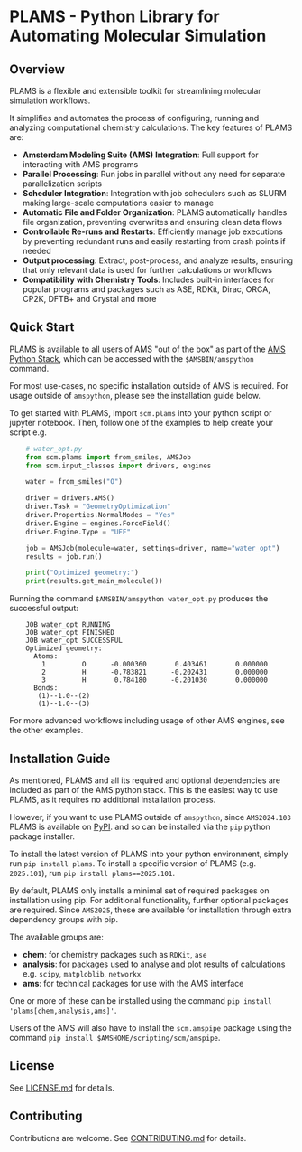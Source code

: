 PLAMS - Python Library for Automating Molecular Simulation
==========================================================

Overview
--------

PLAMS is a flexible and extensible toolkit for streamlining molecular simulation workflows.

It simplifies and automates the process of configuring, running and analyzing computational chemistry calculations.
The key features of PLAMS are:

- **Amsterdam Modeling Suite (AMS) Integration**: Full support for interacting with AMS programs
- **Parallel Processing**: Run jobs in parallel without any need for separate parallelization scripts
- **Scheduler Integration**: Integration with job schedulers such as SLURM making large-scale computations easier to manage
- **Automatic File and Folder Organization**: PLAMS automatically handles file organization, preventing overwrites and ensuring clean data flows
- **Controllable Re-runs and Restarts**: Efficiently manage job executions by preventing redundant runs and easily restarting from crash points if needed
- **Output processing**: Extract, post-process, and analyze results, ensuring that only relevant data is used for further calculations or workflows
- **Compatibility with Chemistry Tools**: Includes built-in interfaces for popular programs and packages such as ASE, RDKit, Dirac, ORCA, CP2K, DFTB+ and Crystal and more

Quick Start
-----------

PLAMS is available to all users of AMS "out of the box" as part of the [AMS Python Stack](https://www.scm.com/doc/Scripting/Python_Stack/Python_Stack.html), which can be accessed with the ``$AMSBIN/amspython`` command.

For most use-cases, no specific installation outside of AMS is required. For usage outside of `amspython`, please see the installation guide below.

To get started with PLAMS, import `scm.plams` into your python script or jupyter notebook.
Then, follow one of the examples to help create your script e.g.

```python
    # water_opt.py
    from scm.plams import from_smiles, AMSJob
    from scm.input_classes import drivers, engines

    water = from_smiles("O")

    driver = drivers.AMS()
    driver.Task = "GeometryOptimization"
    driver.Properties.NormalModes = "Yes"
    driver.Engine = engines.ForceField()
    driver.Engine.Type = "UFF"

    job = AMSJob(molecule=water, settings=driver, name="water_opt")
    results = job.run()

    print("Optimized geometry:")
    print(results.get_main_molecule())
```

Running the command `$AMSBIN/amspython water_opt.py` produces the successful output:

```
    JOB water_opt RUNNING
    JOB water_opt FINISHED
    JOB water_opt SUCCESSFUL
    Optimized geometry:
      Atoms:
        1         O      -0.000360       0.403461       0.000000
        2         H      -0.783821      -0.202431       0.000000
        3         H       0.784180      -0.201030       0.000000
      Bonds:
       (1)--1.0--(2)
       (1)--1.0--(3)
```

For more advanced workflows including usage of other AMS engines, see the other examples.


Installation Guide
------------------

As mentioned, PLAMS and all its required and optional dependencies are included as part of the AMS python stack.
This is the easiest way to use PLAMS, as it requires no additional installation process.

However, if you want to use PLAMS outside of `amspython`, since `AMS2024.103` PLAMS is available on [PyPI](https://pypi.org/project/plams).
and so can be installed via the `pip` python package installer.

To install the latest version of PLAMS into your python environment, simply run `pip install plams`.
To install a specific version of PLAMS (e.g. `2025.101`), run `pip install plams==2025.101`.

By default, PLAMS only installs a minimal set of required packages on installation using pip.
For additional functionality, further optional packages are required.
Since `AMS2025`, these are available for installation through extra dependency groups with pip.

The available groups are:

- **chem**: for chemistry packages such as `RDKit`, `ase`
- **analysis**: for packages used to analyse and plot results of calculations e.g. `scipy`, `matploblib`, `networkx`
- **ams**: for technical packages for use with the AMS interface

One or more of these can be installed using the command `pip install 'plams[chem,analysis,ams]'`.

Users of the AMS will also have to install the `scm.amspipe` package using the command `pip install $AMSHOME/scripting/scm/amspipe`.

License
-------

See [LICENSE.md](https://github.com/SCM-NV/PLAMS/blob/trunk/LICENSE.md) for details.

Contributing
------------

Contributions are welcome. See [CONTRIBUTING.md](https://github.com/SCM-NV/PLAMS/blob/trunk/CONTRIBUTING.md) for details.